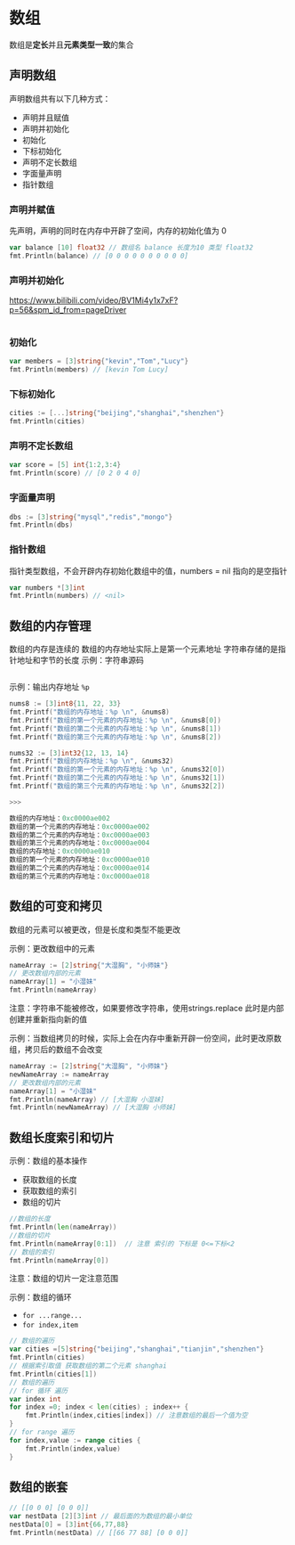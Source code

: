 # 数组
数组是**定长**并且**元素类型一致**的集合

## 声明数组

声明数组共有以下几种方式：
+ 声明并且赋值
+ 声明并初始化
+ 初始化
+ 下标初始化
+ 声明不定长数组
+ 字面量声明
+ 指针数组

### 声明并赋值
先声明，声明的同时在内存中开辟了空间，内存的初始化值为 0

```go
var balance [10] float32 // 数组名 balance 长度为10 类型 float32
fmt.Println(balance) // [0 0 0 0 0 0 0 0 0 0]
```

### 声明并初始化
https://www.bilibili.com/video/BV1Mi4y1x7xF?p=56&spm_id_from=pageDriver
```go

```

### 初始化

```go
var members = [3]string{"kevin","Tom","Lucy"}
fmt.Println(members) // [kevin Tom Lucy]
```

### 下标初始化

```go
cities := [...]string{"beijing","shanghai","shenzhen"}
fmt.Println(cities)
```

### 声明不定长数组

```go
var score = [5] int{1:2,3:4}
fmt.Println(score) // [0 2 0 4 0]
```

### 字面量声明

```go
dbs := [3]string{"mysql","redis","mongo"}
fmt.Println(dbs)
```

### 指针数组
指针类型数组，不会开辟内存初始化数组中的值，numbers = nil 指向的是空指针
```go
var numbers *[3]int
fmt.Println(numbers) // <nil>
```

## 数组的内存管理

数组的内存是连续的
数组的内存地址实际上是第一个元素地址
字符串存储的是指针地址和字节的长度
示例：字符串源码
```go


```
示例：输出内存地址 `%p`
```go
nums8 := [3]int8{11, 22, 33}
fmt.Printf("数组的内存地址：%p \n", &nums8)
fmt.Printf("数组的第一个元素的内存地址：%p \n", &nums8[0])
fmt.Printf("数组的第二个元素的内存地址：%p \n", &nums8[1])
fmt.Printf("数组的第三个元素的内存地址：%p \n", &nums8[2])

nums32 := [3]int32{12, 13, 14}
fmt.Printf("数组的内存地址：%p \n", &nums32)
fmt.Printf("数组的第一个元素的内存地址：%p \n", &nums32[0])
fmt.Printf("数组的第二个元素的内存地址：%p \n", &nums32[1])
fmt.Printf("数组的第三个元素的内存地址：%p \n", &nums32[2])

>>>

数组的内存地址：0xc0000ae002 
数组的第一个元素的内存地址：0xc0000ae002 
数组的第二个元素的内存地址：0xc0000ae003 
数组的第三个元素的内存地址：0xc0000ae004 
数组的内存地址：0xc0000ae010 
数组的第一个元素的内存地址：0xc0000ae010 
数组的第二个元素的内存地址：0xc0000ae014 
数组的第三个元素的内存地址：0xc0000ae018 

```

## 数组的可变和拷贝

数组的元素可以被更改，但是长度和类型不能更改

示例：更改数组中的元素
```go
nameArray := [2]string{"大湿胸", "小师妹"}
// 更改数组内部的元素
nameArray[1] = "小湿妹"
fmt.Println(nameArray)
```
注意：字符串不能被修改，如果要修改字符串，使用strings.replace 此时是内部创建并重新指向新的值

示例：当数组拷贝的时候，实际上会在内存中重新开辟一份空间，此时更改原数组，拷贝后的数组不会改变
```go
nameArray := [2]string{"大湿胸", "小师妹"}
newNameArray := nameArray
// 更改数组内部的元素
nameArray[1] = "小湿妹"
fmt.Println(nameArray) // [大湿胸 小湿妹]
fmt.Println(newNameArray) // [大湿胸 小师妹]
```

## 数组长度索引和切片

示例：数组的基本操作

+ 获取数组的长度
+ 获取数组的索引
+ 数组的切片

```go
//数组的长度
fmt.Println(len(nameArray))
//数组的切片
fmt.Println(nameArray[0:1])  // 注意 索引的 下标是 0<=下标<2
// 数组的索引
fmt.Println(nameArray[0])
```
注意：数组的切片一定注意范围

示例：数组的循环 

+ `for ...range...`
+ `for index,item`


```go
// 数组的遍历
var cities =[5]string{"beijing","shanghai","tianjin","shenzhen"}
fmt.Println(cities)
// 根据索引取值 获取数组的第二个元素 shanghai
fmt.Println(cities[1])
// 数组的遍历
// for 循环 遍历
var index int
for index =0; index < len(cities) ; index++ {
    fmt.Println(index,cities[index]) // 注意数组的最后一个值为空
}
// for range 遍历
for index,value := range cities {
    fmt.Println(index,value)
}
```

## 数组的嵌套

```go
// [[0 0 0] [0 0 0]]
var nestData [2][3]int // 最后面的为数组的最小单位
nestData[0] = [3]int{66,77,88}
fmt.Println(nestData) // [[66 77 88] [0 0 0]]
```